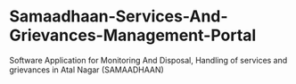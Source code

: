 # Samaadhaan-Services-And-Grievances-Management-Portal
 Software Application for Monitoring And Disposal, Handling of services  and grievances in Atal Nagar (SAMAADHAAN)
